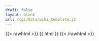 ```yaml
---
draft: false
layout: blank
url: /cgi/data/wiki_template.j2
---
```

{{< rawhtml >}}
    {{ html }}
{{< /rawhtml >}}